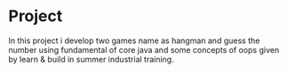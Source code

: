 # Project
In this project i develop two games name as hangman and guess the number using fundamental of core java and some concepts of oops given by learn & build in summer industrial training.
